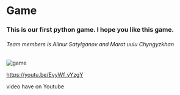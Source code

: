 # Game

### This is our first python game. I hope you like this game.

###### Team members is Alinur Satylganov and Marat uulu Chyngyzkhan

![game](https://user-images.githubusercontent.com/74015673/102711315-ce881900-42e2-11eb-9dd3-e7528a106d72.jpeg)

https://youtu.be/EvyWf_yYzgY

video have on Youtube
